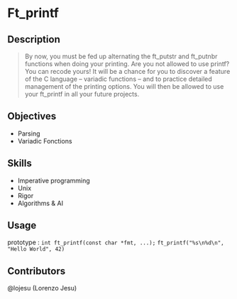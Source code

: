 # Ft_printf

## Description
>By now, you must be fed up alternating the ft_putstr and ft_putnbr functions when doing your printing. Are you not allowed to use printf? You can recode yours! It will be a chance for you to discover a feature of the C language – variadic functions – and to practice detailed management of the printing options. You will then be allowed to use your ft_printf in all your future projects.

## Objectives
* Parsing
* Variadic Fonctions

## Skills
* Imperative programming
* Unix
* Rigor
* Algorithms & AI

## Usage
prototype : `int ft_printf(const char *fmt, ...);`
`ft_printf("%s\n%d\n", "Hello World", 42)`

## Contributors
@lojesu (Lorenzo Jesu) 